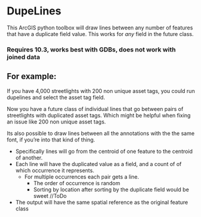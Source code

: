 # DupeLines

This ArcGIS python toolbox will draw lines between any number of features that have a duplicate field value. 
This works for _any_ field in the future class.

### Requires 10.3, works best with GDBs, does not work with joined data

## For example:
 If you have 4,000 streetlights with 200 non unique asset tags, you could run dupelines and select the asset tag field.

Now you have a future class of individual lines that go between pairs of streetlights with duplicated asset tags. Which might be helpful when fixing an issue like 200 non unique asset tags.

Its also possible to draw lines between all the annotations with the the same font, if you’re into that kind of thing.

 * Specifically lines will go from the centroid of one feature to the centroid of another.
 * Each line will have the duplicated value as a field, and a count of of which occurrence it represents.
   * For multiple occurrences each pair gets a line.
	   * The order of occurrence is random
	    * Sorting by location after sorting by the duplicate field would be sweet //ToDo
 * The output will have the same spatial reference as the original feature class 
